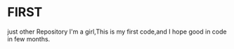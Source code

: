 # FIRST
just other Repository
I'm a girl,This is my first code,and I hope good in code in few months.
